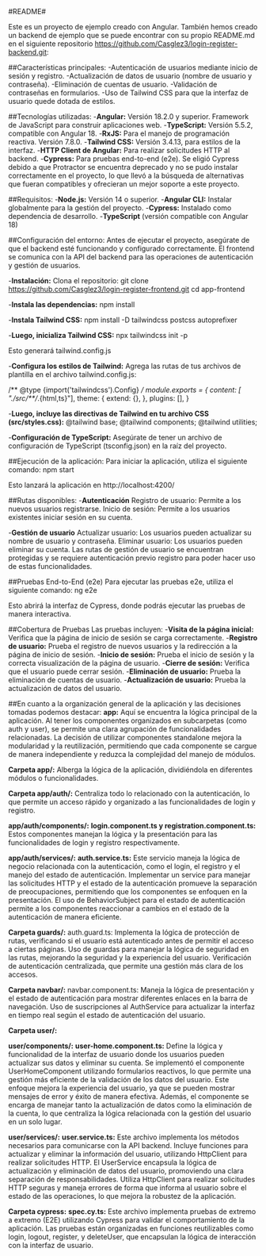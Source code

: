 #README#

Este es un proyecto de ejemplo creado con Angular. También hemos creado un backend de ejemplo que se puede encontrar con su propio README.md en el siguiente repositorio https://github.com/Casglez3/login-register-backend.git:

##Características principales:
-Autenticación de usuarios mediante inicio de sesión y registro.
-Actualización de datos de usuario (nombre de usuario y contraseña).
-Eliminación de cuentas de usuario.
-Validación de contraseñas en formularios.
-Uso de Tailwind CSS para que la interfaz de usuario quede dotada de estilos.

##Tecnologías utilizadas:
-**Angular:** Versión 18.2.0 y superior. Framework de JavaScript para construir aplicaciones web.
-**TypeScript:** Versión 5.5.2, compatible con Angular 18.
-**RxJS:** Para el manejo de programación reactiva. Versión 7.8.0.
-**Tailwind CSS:** Versión 3.4.13, para estilos de la interfaz.
-**HTTP Client de Angular:** Para realizar solicitudes HTTP al backend.
-**Cypress:** Para pruebas end-to-end (e2e). Se eligió Cypress debido a que Protractor se encuentra deprecado y no se pudo instalar correctamente en el proyecto, lo que llevó a la búsqueda de alternativas que fueran compatibles y ofrecieran un mejor soporte a este proyecto.

##Requisitos:
-**Node.js:** Versión 14 o superior.
-**Angular CLI:** Instalar globalmente para la gestión del proyecto.
-**Cypress:** Instalado como dependencia de desarrollo.
-**TypeScript** (versión compatible con Angular 18)

##Configuración del entorno:
Antes de ejecutar el proyecto, asegúrate de que el backend esté funcionando y configurado correctamente. El frontend se comunica con la API del backend para las operaciones de autenticación y gestión de usuarios.

-**Instalación:**
Clona el repositorio:
git clone https://github.com/Casglez3/login-register-frontend.git
cd app-frontend

-**Instala las dependencias:**
npm install

-**Instala Tailwind CSS:**
npm install -D tailwindcss postcss autoprefixer

-**Luego, inicializa Tailwind CSS:**
npx tailwindcss init -p

Esto generará tailwind.config.js

-**Configura los estilos de Tailwind:**
Agrega las rutas de tus archivos de plantilla en el archivo tailwind.config.js:

/** @type {import('tailwindcss').Config} */
module.exports = {
  content: [ "./src/**/*.{html,ts}"],
  theme: {
    extend: {},
  },
  plugins: [],
}

-**Luego, incluye las directivas de Tailwind en tu archivo CSS (src/styles.css):**
@tailwind base;
@tailwind components;
@tailwind utilities;

-**Configuración de TypeScript:**
Asegúrate de tener un archivo de configuración de TypeScript (tsconfig.json) en la raíz del proyecto. 

##Ejecución de la aplicación:
Para iniciar la aplicación, utiliza el siguiente comando:
npm start

Esto lanzará la aplicación en http://localhost:4200/

##Rutas disponibles:
-**Autenticación**
Registro de usuario: Permite a los nuevos usuarios registrarse.
Inicio de sesión: Permite a los usuarios existentes iniciar sesión en su cuenta.

-**Gestión de usuario**
Actualizar usuario: Los usuarios pueden actualizar su nombre de usuario y contraseña.
Eliminar usuario: Los usuarios pueden eliminar su cuenta.
Las rutas de gestión de usuario se encuentran protegidas y se requiere autenticación previo registro para poder hacer uso de estas funcionalidades.

##Pruebas End-to-End (e2e)
Para ejecutar las pruebas e2e, utiliza el siguiente comando:
ng e2e

Esto abrirá la interfaz de Cypress, donde podrás ejecutar las pruebas de manera interactiva.

##Cobertura de Pruebas
Las pruebas incluyen:
-**Visita de la página inicial:** Verifica que la página de inicio de sesión se carga correctamente.
-**Registro de usuario:** Prueba el registro de nuevos usuarios y la redirección a la página de inicio de sesión.
-**Inicio de sesión:** Prueba el inicio de sesión y la correcta visualización de la página de usuario.
-**Cierre de sesión:** Verifica que el usuario puede cerrar sesión.
-**Eliminación de usuario:** Prueba la eliminación de cuentas de usuario.
-**Actualización de usuario:** Prueba la actualización de datos del usuario.


##En cuanto a la organización general de la aplicación y las decisiones tomadas podemos destacar:
**app:** Aquí se encuentra la lógica principal de la aplicación. Al tener los componentes organizados en subcarpetas (como auth y user), se permite una clara agrupación de funcionalidades relacionadas.
La decisión de utilizar componentes standalone mejora la modularidad y la reutilización, permitiendo que cada componente se cargue de manera independiente y reduzca la complejidad del manejo de módulos.

**Carpeta app/:** Alberga la lógica de la aplicación, dividiéndola en diferentes módulos o funcionalidades.

**Carpeta app/auth/:** Centraliza todo lo relacionado con la autenticación, lo que permite un acceso rápido y organizado a las funcionalidades de login y registro.

**app/auth/components/:**
**login.component.ts y registration.component.ts:** Estos componentes manejan la lógica y la presentación para las funcionalidades de login y registro respectivamente.

**app/auth/services/:**
**auth.service.ts:** Este servicio maneja la lógica de negocio relacionada con la autenticación, como el login, el registro y el manejo del estado de autenticación.
Implementar un service para manejar las solicitudes HTTP y el estado de la autenticación promueve la separación de preocupaciones, permitiendo que los componentes se enfoquen en la presentación.
El uso de BehaviorSubject para el estado de autenticación permite a los componentes reaccionar a cambios en el estado de la autenticación de manera eficiente.

**Carpeta guards/:**
auth.guard.ts: Implementa la lógica de protección de rutas, verificando si el usuario está autenticado antes de permitir el acceso a ciertas páginas.
Uso de guardas para manejar la lógica de seguridad en las rutas, mejorando la seguridad y la experiencia del usuario.
Verificación de autenticación centralizada, que permite una gestión más clara de los accesos.

**Carpeta navbar/:**
navbar.component.ts: Maneja la lógica de presentación y el estado de autenticación para mostrar diferentes enlaces en la barra de navegación.
Uso de suscripciones al AuthService para actualizar la interfaz en tiempo real según el estado de autenticación del usuario.

**Carpeta user/:**

**user/components/:**
**user-home.component.ts:** Define la lógica y funcionalidad de la interfaz de usuario donde los usuarios pueden actualizar sus datos y eliminar su cuenta.
Se implementó el componente UserHomeComponent utilizando formularios reactivos, lo que permite una gestión más eficiente de la validación de los datos del usuario. Este enfoque mejora la experiencia del usuario, ya que se pueden mostrar mensajes de error y éxito de manera efectiva. Además, el componente se encarga de manejar tanto la actualización de datos como la eliminación de la cuenta, lo que centraliza la lógica relacionada con la gestión del usuario en un solo lugar.

**user/services/:**
**user.service.ts:** Este archivo implementa los métodos necesarios para comunicarse con la API backend. Incluye funciones para actualizar y eliminar la información del usuario, utilizando HttpClient para realizar solicitudes HTTP.
El UserService encapsula la lógica de actualización y eliminación de datos del usuario, promoviendo una clara separación de responsabilidades. Utiliza HttpClient para realizar solicitudes HTTP seguras y maneja errores de forma que informa al usuario sobre el estado de las operaciones, lo que mejora la robustez de la aplicación.

**Carpeta cypress:**
**spec.cy.ts:** Este archivo implementa pruebas de extremo a extremo (E2E) utilizando Cypress para validar el comportamiento de la aplicación. Las pruebas están organizadas en funciones reutilizables como login, logout, register, y deleteUser, que encapsulan la lógica de interacción con la interfaz de usuario.